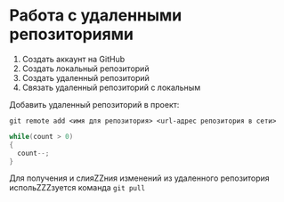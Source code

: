 # **Работа с удаленными репозиториями**
1. Создать аккаунт на GitHub
2. Создать локальный репозиторий
3. Создать удаленный репозиторий
4. Связать удаленный репозиторий с локальным

Добавить удаленный репозиторий в проект:
```
git remote add <имя для репозитория> <url-адрес репозитория в сети>
```
``` C#
while(count > 0)
{
  count--;
}
```
Для получения и слияZZния изменений из удаленного репозитория испольZZZзуется команда `git pull`